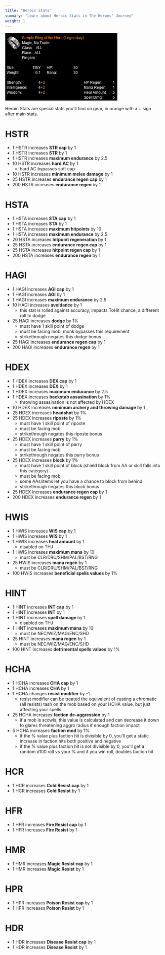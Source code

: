 ```yaml
---
title: "Heroic Stats"
summary: "Learn about Heroic Stats in The Heroes' Journey"
weight: 1
---
```


![Heroic Stats](heroic-stats.png)

Heroic Stats are special stats you'll find on gear, in orange with a + sign after main stats.

# HSTR


- 1 HSTR increases **STR cap** by 1
- 1 HSTR increases **STR** by 1
- 1 HSTR increases **maximum endurance** by 2.5
- 10 HSTR increases **hard AC** by 1
    - hard AC bypasses soft cap
- 10 HSTR increases **minimum melee damage** by 1
- 25 HSTR increases **endurance regen cap** by 1
- 200 HSTR increases **endurance regen** by 1

# HSTA

- 1 HSTA increases **STA cap** by 1
- 1 HSTA increases **STA** by 1
- 1 HSTA increases **maximum hitpoints** by 10
- 1 HSTA increases **maximum endurance** by 2.5
- 20 HSTA increases **hitpoint regeneration** by 1
- 25 HSTA increases **endurance regen cap** by 1
- 25 HSTA increases **hitpoint regen cap** by 1
- 200 HSTA increases **endurance regen** by 1

# HAGI

- 1 HAGI increases **AGI cap** by 1
- 1 HAGI increases **AGI** by 1
- 1 HAGI increases **maximum endurance** by 2.5
- 10 HAGI increases **avoidance** by 1
    - this stat is rolled against accuracy, impacts ToHit chance, a different roll to dodge
- 25 HAGI increases **dodge** by 1%
    - must have 1 skill point of dodge
    - must be facing mob, monk bypasses this requirement
    - strikethrough negates this dodge bonus
- 25 HAGI increases **endurance regen cap** by 1
- 200 HAGI increases **endurance regen** by 1

# HDEX

- 1 HDEX increases **DEX cap** by 1
- 1 HDEX increases **DEX** by 1
- 1 HDEX increases **maximum endurance** by 2.5
- 1 HDEX increases **backstab assasination** by 1%
    - throwing assasination is not affected by HDEX
- 10 HDEX increases **minimum archery and throwing damage** by 1
- 25 HDEX increases **headshot** by 1%
- 25 HDEX increases **riposte** by 1%
    - must have 1 skill point of riposte
    - must be facing mob
    - strikethrough negates this riposte bonus
- 25 HDEX increases **parry** by 1%
    - must have 1 skill point of parry
    - must be facing mob
    - strikethrough negates this parry bonus
- 25 HDEX increases **block** by 1%
    - must have 1 skill point of block (shield block from AA or skill falls into this category)
    - must be facing mob
    - some AAs/items let you have a chance to block from behind
    - strikethrough negates this block bonus
- 25 HDEX increases **endurance regen cap** by 1
- 200 HDEX increases **endurance regen** by 1

# HWIS

- 1 HWIS increases **WIS cap** by 1
- 1 HWIS increases **WIS** by 1
- 1 HWIS increases **heal amount** by 1
    - disabled on THJ
- 1 HWIS increases **maximum mana** by 10
    - must be CLR/DRU/SHM/PAL/BST/RNG
- 25 HWIS increases **mana regen** by 1
    - must be CLR/DRU/SHM/PAL/BST/RNG
- 100 HWIS increases **beneficial spells values** by 1%

# HINT

- 1 HINT increases **INT cap** by 1
- 1 HINT increases **INT** by 1
- 1 HINT increases **spell damage** by 1
    - disabled on THJ
- 1 HINT increases **maximum mana** by 10
    - must be NEC/WIZ/MAG/ENC/SHD
- 25 HINT increases **mana regen** by 1
    - must be NEC/WIZ/MAG/ENC/SHD
- 100 HINT increases **detrimental spells values** by 1%

# HCHA
- 1 HCHA increases **CHA cap** by 1
- 1 HCHA increases **CHA** by 1
- 1 HCHA changes **resist modifier** by -1
    - resist modifier can be treated the equivalent of casting a chromatic (all resists) tash on the mob based on your HCHA value, but just affecting your spells
- 25 HCHA increases **faction de-aggression** by 1
    - if a mob is scowls, this value is calculated and can decrease it down to glares threatening aggro radius if enough faction impact
- 5 HCHA increases **faction mod** by 1%
    - if the % value plus faction hit is divisible by 0, you'll get a static increase in faction hits both positive and negative
    - if the % value plus faction hit is not divisible by 0, you'll get a random d100 roll vs your % and if you win roll, doubles faction hit

# HCR

- 1 HCR increases **Cold Resist cap** by 1
- 1 HCR increases **Cold Resist** by 1

# HFR

- 1 HFR increases **Fire Resist cap** by 1
- 1 HFR increases **Fire Resist** by 1

# HMR

- 1 HMR increases **Magic Resist cap** by 1
- 1 HMR increases **Magic Resist** by 1

# HPR

- 1 HPR increases **Poison Resist cap** by 1
- 1 HPR increases **Poison Resist** by 1

# HDR

- 1 HDR increases **Disease Resist cap** by 1
- 1 HDR increases **Disease Resist** by 1